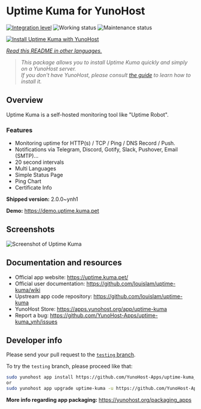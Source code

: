<!--
N.B.: This README was automatically generated by <https://github.com/YunoHost/apps/tree/master/tools/readme_generator>
It shall NOT be edited by hand.
-->

# Uptime Kuma for YunoHost

[![Integration level](https://dash.yunohost.org/integration/uptime-kuma.svg)](https://ci-apps.yunohost.org/ci/apps/uptime-kuma/) ![Working status](https://ci-apps.yunohost.org/ci/badges/uptime-kuma.status.svg) ![Maintenance status](https://ci-apps.yunohost.org/ci/badges/uptime-kuma.maintain.svg)

[![Install Uptime Kuma with YunoHost](https://install-app.yunohost.org/install-with-yunohost.svg)](https://install-app.yunohost.org/?app=uptime-kuma)

*[Read this README in other languages.](./ALL_README.md)*

> *This package allows you to install Uptime Kuma quickly and simply on a YunoHost server.*  
> *If you don't have YunoHost, please consult [the guide](https://yunohost.org/install) to learn how to install it.*

## Overview

Uptime Kuma is a self-hosted monitoring tool like "Uptime Robot".

### Features

- Monitoring uptime for HTTP(s) / TCP / Ping / DNS Record / Push.
- Notifications via Telegram, Discord, Gotify, Slack, Pushover, Email (SMTP)...
- 20 second intervals
- Multi Languages
- Simple Status Page
- Ping Chart
- Certificate Info


**Shipped version:** 2.0.0~ynh1

**Demo:** <https://demo.uptime.kuma.pet>

## Screenshots

![Screenshot of Uptime Kuma](./doc/screenshots/example.jpg)

## Documentation and resources

- Official app website: <https://uptime.kuma.pet/>
- Official user documentation: <https://github.com/louislam/uptime-kuma/wiki>
- Upstream app code repository: <https://github.com/louislam/uptime-kuma>
- YunoHost Store: <https://apps.yunohost.org/app/uptime-kuma>
- Report a bug: <https://github.com/YunoHost-Apps/uptime-kuma_ynh/issues>

## Developer info

Please send your pull request to the [`testing` branch](https://github.com/YunoHost-Apps/uptime-kuma_ynh/tree/testing).

To try the `testing` branch, please proceed like that:

```bash
sudo yunohost app install https://github.com/YunoHost-Apps/uptime-kuma_ynh/tree/testing --debug
or
sudo yunohost app upgrade uptime-kuma -u https://github.com/YunoHost-Apps/uptime-kuma_ynh/tree/testing --debug
```

**More info regarding app packaging:** <https://yunohost.org/packaging_apps>
